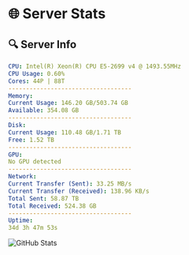 # 🌐 Server Stats
## 🔍 Server Info
```yaml
CPU: Intel(R) Xeon(R) CPU E5-2699 v4 @ 1493.55MHz
CPU Usage: 0.60%
Cores: 44P | 88T
-----------------------------------
Memory:
Current Usage: 146.20 GB/503.74 GB
Available: 354.08 GB
-----------------------------------
Disk:
Current Usage: 110.48 GB/1.71 TB
Free: 1.52 TB
-----------------------------------
GPU:
No GPU detected
-----------------------------------
Network:
Current Transfer (Sent): 33.25 MB/s
Current Transfer (Received): 138.96 KB/s
Total Sent: 58.87 TB
Total Received: 524.38 GB
-----------------------------------
Uptime:
34d 3h 47m 53s
```
![GitHub Stats](https://img.shields.io/badge/Updated-2025-04-11_01:10:42-blue)